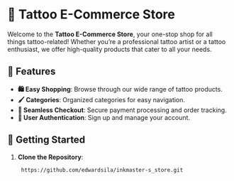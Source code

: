 # 🎨 Tattoo E-Commerce Store

Welcome to the **Tattoo E-Commerce Store**, your one-stop shop for all things tattoo-related! Whether you’re a professional tattoo artist or a tattoo enthusiast, we offer high-quality products that cater to all your needs.

## 🌟 Features
- **🛍️ Easy Shopping**: Browse through our wide range of tattoo products.
- **🖌️ Categories**: Organized categories for easy navigation.
- **🛒 Seamless Checkout**: Secure payment processing and order tracking.
- **👤 User Authentication**: Sign up and manage your account.

## 🚀 Getting Started
1. **Clone the Repository**:
   ```bash
	https://github.com/edwardsila/inkmaster-s_store.git
